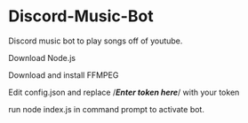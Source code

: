 # Discord-Music-Bot

Discord music bot to play songs off of youtube.

Download Node.js

Download and install FFMPEG

Edit config.json and replace /***Enter token here***/ with your token

run node index.js in command prompt to activate bot.
